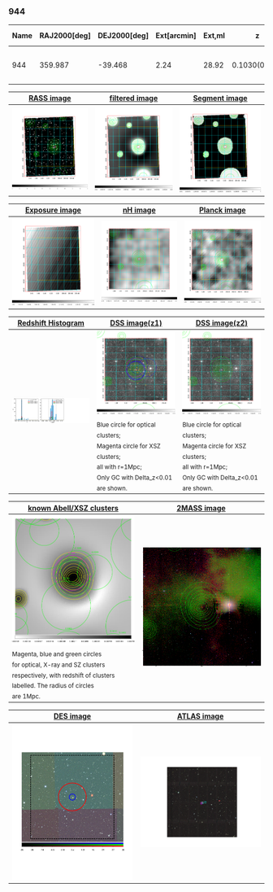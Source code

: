 <div STYLE="page-break-after: always;"></div>

### 944

|Name|RAJ2000[deg]|DEJ2000[deg] |Ext[arcmin]| Ext,ml | z | z_src| C|GC(XSZ,Delta_z<0.01)| GC(OPT,Delta_z<0.01)|GC| R_sig[arcmin] | R500[arcmin] | R500[Mpc]| CRsig[c/s] | CR500[c/s] |L500[1E44 erg/s]|F500[1E-12 erg/s/cm^2]| M500[1E14 Msun]|Tx[keV]|Cnt_sig|Beta|Rc[arcmin]|Comment|Alias|
|---|---|---|---|---|---|------|---|--------|---------|----------|---|---|---|---|---|---|---|---|---|---|---|---|---|---|
|944| 359.987| -39.468| 2.24| 28.92| 0.1030(0.005)| z1, z_xsz| B| MCXC, XB| A, N, W| A, MCXC, N, W, XB| 6.850| 8.227| 0.935| 0.232(0.057)| 0.240(0.059)| 1.319(0.170)| 4.883(0.628)| 2.56(0.16)| 3.95(0.16)| 33.5| 0.904(-0.114+0.070)| 4.503(-0.743+0.598)| -| k259|

|[RASS image](../image/944/944_img.pdf)|[filtered image](../image/944/944_fil.pdf)|[Segment image](../image/944/944_seg.pdf)|
|-------------------|--------------------|-------------------|
| <img src="../image/944/944_img.png" width="300">  | <img src="../image/944/944_fil.png" width="300">   | <img src="../image/944/944_seg.png" width="300">  |

|[Exposure image](../image/944/944_mex.pdf)| [nH image](../image/944/944_nh.pdf)| [Planck image](../image/944/944_p.pdf)|
|-------------------|--------------------|-------------------|
|<img src="../image/944/944_mex.png" width="300">   | <img src="../image/944/944_nh.png" width="300">    | <img src="../image/944/944_p.png" width="300"> |

|[Redshift Histogram](../image/944/944_zg.pdf) | [DSS image(z1)](../image/944/944_dss_z1.pdf)      |  [DSS image(z2)](../image/944/944_dss_z2.pdf)    |
|-------------------|--------------------|-------------------|
|<img src="../image/944/944_zg.png" width="300"> |<img src="../image/944/944_dss_z1.png" width="300"> <sub><br>Blue circle for optical clusters; <br>Magenta circle for XSZ clusters; <br>all with r=1Mpc; <br>Only GC with Delta_z<0.01 are shown. </sub>| <img src="../image/944/944_dss_z2.png" width="300"><sub><br>Blue circle for optical clusters; <br>Magenta circle for XSZ clusters; <br>all with r=1Mpc; <br>Only GC with Delta_z<0.01 are shown. </sub> |

|[known Abell/XSZ clusters](../image/944/944_gc.pdf) | [2MASS image](../image/944/944_2mass.pdf)      |
|-------------------|-------------------|
|<img src=../image/944/944_gc.png width="300"> <br><sub>Magenta, blue and green circles <br>for optical, X-ray and SZ clusters <br>respectively, with redshift of clusters <br>labelled. The radius of circles <br>are 1Mpc.</sub>|<img src="../image/944/944_2mass.png" width="300">  |

|[DES image](../image/944/944_des.pdf)   |[ATLAS image](../image/944/944_s.pdf)        |
|-------------------|-------------------|
| <img src="../image/944/944_des.pdf" width="300">  | <img src="../image/944/944_s.pdf" width="300">  |
